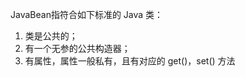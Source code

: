 
JavaBean指符合如下标准的 Java 类：

1. 类是公共的；
2. 有一个无参的公共构造器；
3. 有属性，属性一般私有，且有对应的 get()，set() 方法

<!--more-->